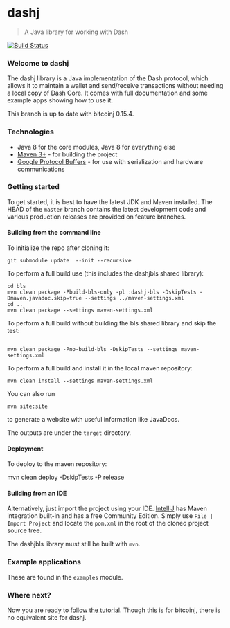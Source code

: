 # dashj

> A Java library for working with Dash

[![Build Status](https://travis-ci.com/dashevo/dashj.svg?token=Pzix7aqnMuGS9c6BmBz2&branch=master)](https://travis-ci.com/dashevo/dashj)

### Welcome to dashj

The dashj library is a Java implementation of the Dash protocol, which allows it to maintain a wallet and send/receive transactions without needing a local copy of Dash Core. It comes with full documentation and some example apps showing how to use it.

This branch is up to date with bitcoinj 0.15.4.

### Technologies

* Java 8 for the core modules, Java 8 for everything else
* [Maven 3+](http://maven.apache.org) - for building the project
* [Google Protocol Buffers](https://github.com/google/protobuf) - for use with serialization and hardware communications

### Getting started

To get started, it is best to have the latest JDK and Maven installed. The HEAD of the `master` branch contains the latest development code and various production releases are provided on feature branches.

#### Building from the command line
To initialize the repo after cloning it: 
```
git submodule update  --init --recursive
```
To perform a full build use (this includes the dashjbls shared library):
```
cd bls
mvn clean package -Pbuild-bls-only -pl :dashj-bls -DskipTests -Dmaven.javadoc.skip=true --settings ../maven-settings.xml
cd ..
mvn clean package --settings maven-settings.xml
```
To perform a full build without building the bls shared library and skip the test:
```

mvn clean package -Pno-build-bls -DskipTests --settings maven-settings.xml
```
To perform a full build and install it in the local maven repository:
```
mvn clean install --settings maven-settings.xml
```
You can also run
```
mvn site:site
```
to generate a website with useful information like JavaDocs.

The outputs are under the `target` directory.

#### Deployment

To deploy to the maven repository:

mvn clean deploy -DskipTests -P release

#### Building from an IDE

Alternatively, just import the project using your IDE. [IntelliJ](http://www.jetbrains.com/idea/download/) has Maven integration built-in and has a free Community Edition. Simply use `File | Import Project` and locate the `pom.xml` in the root of the cloned project source tree.

The dashjbls library must still be built with `mvn`.

### Example applications

These are found in the `examples` module.

### Where next?

Now you are ready to [follow the tutorial](https://bitcoinj.github.io/getting-started).  Though this is for bitcoinj, there is no equivalent site for dashj.
